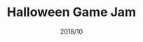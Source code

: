 ---
layout: ../../layouts/ProjectLayout.astro
title: Halloween Game Jam
date: 2018/10
sumary: ~
tags: ~
value: ~
thumbnails: ~
---